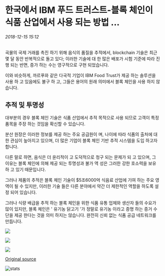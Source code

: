 # 한국에서 IBM 푸드 트러스트-블록 체인이 식품 산업에서 사용 되는 방법 ...

###### 2018-12-15 15:12

곡물의 국제 거래를 촉진 하기 위해 음식의 품질을 추적에서, blockchain 기술은 최근 몇 달 동안 반복적으로 돌고 있다; 이러한 기술에 대 한 많은 배포가 시험 기준에 따라 진행 되는 반면, 증가 하는 수는 영구적으로 구현 되었습니다.

이와 비슷하게, 까르푸와 같은 다국적 기업이 IBM Food Trust가 제공 하는 솔루션을 사용 하 고 있음에도 불구 하 고, 그들은 용어의 원래 의미에서 블록 체인을 사용 하지 않습니다.

## 추적 및 투명성

대부분의 경우 블록 체인 기술은 식품 산업에서 추적 목적으로 사용 되므로 고객이 특정 품목을 주장 하는 것임을 확신할 수 있습니다.

분산 원장은 이러한 정보를 제공 하는 주요 공급원이 며, 나이에 따라 식품의 출처에 대 한 관심이 높아지고 있으며, 더 많은 기업이 블록 체인 기반 추적 시스템을 도입 하고자 합니다.

다른 말로 하면, 음식은 더 윤리적이 고 도덕적으로 청구 되는 문제가 되 고 있으며, 그 이유는 블록 체인에 의해 제공 되는 투명성과 불가 역 성은 그러한 강한 호소력을 보유 하 고 있기 때문입니다.

그러나 제품의 추적은 블록 체인 기술이 $5조6000억 식음료 산업에 기여 하는 주요 영역이 될 수 있지만, 이러한 기술 들은 다른 분야에서 약간 더 제한적인 역할을 하도록 설정 되어 있습니다.

그러나 식량 배급을 추적 하는 블록 체인을 위한 식품 유통 업체와 생산자 들의 수요가 많이 있지만, 블록 체인은 ' 유기농 닭고기 '가 정말로 유기농 이라고 증명 하는 증거 수단을 제공 한다는 것을 의미 하지는 않습니다. 완전히 신뢰 없는 식품 공급 네트워크를 만듭니다.

![](https://s3.cointelegraph.com/storage/uploads/view/6d06f7f9d8ff552930e4da6409faf488.jpg)

![](https://s3.cointelegraph.com/storage/uploads/view/79b5455e375eb50d3ffae1deaa4ee4c6.jpg)

![](https://s3.cointelegraph.com/storage/uploads/view/987f689f3f108f375627bbe991841f4a.jpg)

[Original source](https://cointelegraph.com/news/from-south-korea-to-ibm-food-trust-how-blockchain-is-used-in-the-food-industry)

![stats](https://c.statcounter.com/11760860/0/a89fa40b/1/ "stats")